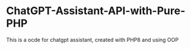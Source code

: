 # ChatGPT-Assistant-API-with-Pure-PHP
This is a ocde for chatgpt assistant, created with PHP8 and using OOP

